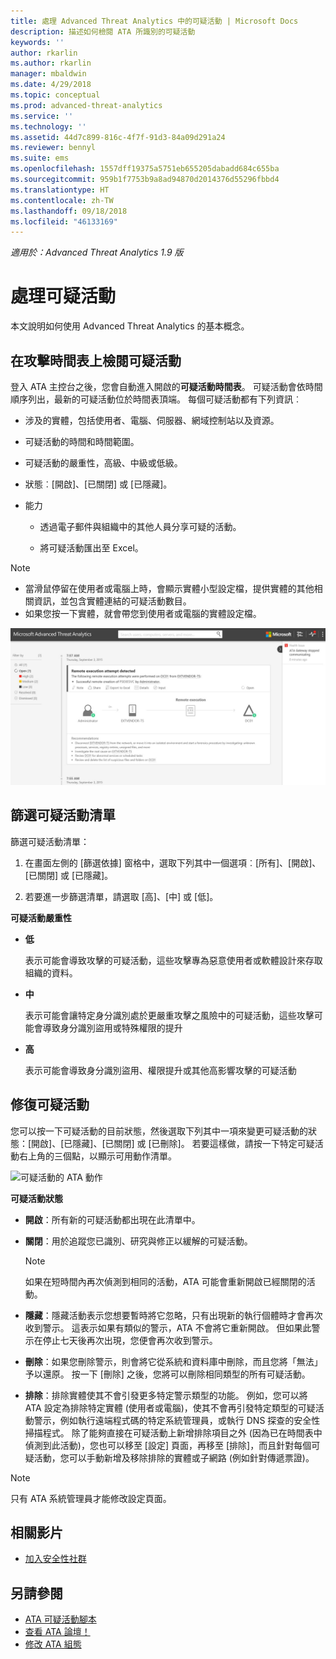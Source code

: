 ```yaml
---
title: 處理 Advanced Threat Analytics 中的可疑活動 | Microsoft Docs
description: 描述如何檢閱 ATA 所識別的可疑活動
keywords: ''
author: rkarlin
ms.author: rkarlin
manager: mbaldwin
ms.date: 4/29/2018
ms.topic: conceptual
ms.prod: advanced-threat-analytics
ms.service: ''
ms.technology: ''
ms.assetid: 44d7c899-816c-4f7f-91d3-84a09d291a24
ms.reviewer: bennyl
ms.suite: ems
ms.openlocfilehash: 1557dff19375a5751eb655205dabadd684c655ba
ms.sourcegitcommit: 959b1f7753b9a8ad94870d2014376d55296fbbd4
ms.translationtype: HT
ms.contentlocale: zh-TW
ms.lasthandoff: 09/18/2018
ms.locfileid: "46133169"
---
```

*適用於：Advanced Threat Analytics 1.9 版*



# <a name="working-with-suspicious-activities"></a>處理可疑活動
本文說明如何使用 Advanced Threat Analytics 的基本概念。

## <a name="review-suspicious-activities-on-the-attack-time-line"></a>在攻擊時間表上檢閱可疑活動
登入 ATA 主控台之後，您會自動進入開啟的**可疑活動時間表**。 可疑活動會依時間順序列出，最新的可疑活動位於時間表頂端。
每個可疑活動都有下列資訊︰

-   涉及的實體，包括使用者、電腦、伺服器、網域控制站以及資源。

-   可疑活動的時間和時間範圍。

-   可疑活動的嚴重性，高級、中級或低級。

-   狀態︰[開啟]、[已關閉] 或 [已隱藏]。

-   能力

    -   透過電子郵件與組織中的其他人員分享可疑的活動。

    -   將可疑活動匯出至 Excel。

> [!NOTE]
> -   當滑鼠停留在使用者或電腦上時，會顯示實體小型設定檔，提供實體的其他相關資訊，並包含實體連結的可疑活動數目。
> -   如果您按一下實體，就會帶您到使用者或電腦的實體設定檔。

![ATA 可疑活動時間表影像](media/ATA-Suspicious-Activity-Timeline.JPG)

## <a name="filter-suspicious-activities-list"></a>篩選可疑活動清單
篩選可疑活動清單：

1.  在畫面左側的 [篩選依據] 窗格中，選取下列其中一個選項︰[所有]、[開啟]、[已關閉] 或 [已隱藏]。

2.  若要進一步篩選清單，請選取 [高]、[中] 或 [低]。

**可疑活動嚴重性**

-   **低**

    表示可能會導致攻擊的可疑活動，這些攻擊專為惡意使用者或軟體設計來存取組織的資料。

-   **中**

    表示可能會讓特定身分識別處於更嚴重攻擊之風險中的可疑活動，這些攻擊可能會導致身分識別盜用或特殊權限的提升

-   **高**

    表示可能會導致身分識別盜用、權限提升或其他高影響攻擊的可疑活動




## <a name="remediating-suspicious-activities"></a>修復可疑活動
您可以按一下可疑活動的目前狀態，然後選取下列其中一項來變更可疑活動的狀態：[開啟]、[已隱藏]、[已關閉] 或 [已刪除]。
若要這樣做，請按一下特定可疑活動右上角的三個點，以顯示可用動作清單。

![可疑活動的 ATA 動作](./media/sa-actions.png)

**可疑活動狀態**

-   **開啟**：所有新的可疑活動都出現在此清單中。

-   **關閉**：用於追蹤您已識別、研究與修正以緩解的可疑活動。

    > [!NOTE]
    > 如果在短時間內再次偵測到相同的活動，ATA 可能會重新開啟已經關閉的活動。

-   **隱藏**：隱藏活動表示您想要暫時將它忽略，只有出現新的執行個體時才會再次收到警示。 這表示如果有類似的警示，ATA 不會將它重新開啟。 但如果此警示在停止七天後再次出現，您便會再次收到警示。

- **刪除**：如果您刪除警示，則會將它從系統和資料庫中刪除，而且您將「無法」予以還原。 按一下 [刪除] 之後，您將可以刪除相同類型的所有可疑活動。

- **排除**：排除實體使其不會引發更多特定警示類型的功能。 例如，您可以將 ATA 設定為排除特定實體 (使用者或電腦)，使其不會再引發特定類型的可疑活動警示，例如執行遠端程式碼的特定系統管理員，或執行 DNS 探查的安全性掃描程式。 除了能夠直接在可疑活動上新增排除項目之外 (因為已在時間表中偵測到此活動)，您也可以移至 [設定] 頁面，再移至 [排除]，而且針對每個可疑活動，您可以手動新增及移除排除的實體或子網路 (例如針對傳遞票證)。 
> [!NOTE]
> 只有 ATA 系統管理員才能修改設定頁面。


## <a name="related-videos"></a>相關影片
- [加入安全性社群](https://channel9.msdn.com/Shows/Microsoft-Security/Join-the-Security-Community)


## <a name="see-also"></a>另請參閱
- [ATA 可疑活動腳本](http://aka.ms/ataplaybook)
- [查看 ATA 論壇！](https://social.technet.microsoft.com/Forums/security/home?forum=mata)
- [修改 ATA 組態](modifying-ata-center-configuration.md)
